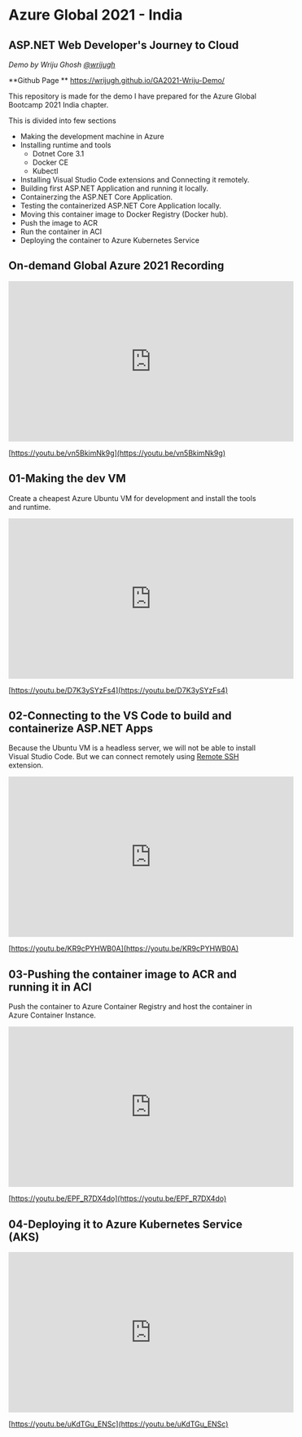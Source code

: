 # Azure Global 2021 - India

## ASP.NET Web Developer's Journey to Cloud 

*Demo by Wriju Ghosh [@wrijugh](https://twitter.com/wrijugh)*

**Github Page ** https://wrijugh.github.io/GA2021-Wriju-Demo/

This repository is made for the demo I have prepared for the Azure Global Bootcamp 2021 India chapter.

This is divided into few sections

- Making the development machine in Azure
- Installing runtime and tools
  - Dotnet Core 3.1
  - Docker CE
  - Kubectl
- Installing Visual Studio Code extensions and Connecting it remotely.
- Building first ASP.NET Application and running it locally.
- Containerzing the ASP.NET Core Application.
- Testing the containerized ASP.NET Core Application locally.
- Moving this container image to Docker Registry (Docker hub).
- Push the image to ACR
- Run the container in ACI
- Deploying the container to Azure Kubernetes Service

## On-demand Global Azure 2021 Recording

<iframe width="560" height="315" src="https://www.youtube.com/embed/vn5BkimNk9g" title="YouTube video player" frameborder="0" allow="accelerometer; autoplay; clipboard-write; encrypted-media; gyroscope; picture-in-picture" allowfullscreen></iframe>

[https://youtu.be/vn5BkimNk9g](https://youtu.be/vn5BkimNk9g)

## 01-Making the dev VM

Create a cheapest Azure Ubuntu VM for development and install the tools and runtime.

<iframe width="560" height="315" src="https://www.youtube.com/embed/D7K3ySYzFs4" title="YouTube video player" frameborder="0" allow="accelerometer; autoplay; clipboard-write; encrypted-media; gyroscope; picture-in-picture" allowfullscreen></iframe>

[https://youtu.be/D7K3ySYzFs4](https://youtu.be/D7K3ySYzFs4)

## 02-Connecting to the VS Code to build and containerize ASP.NET Apps

Because the Ubuntu VM is a headless server, we will not be able to install Visual Studio Code. But we can connect remotely using [Remote SSH](https://code.visualstudio.com/docs/remote/ssh) extension.

<iframe width="560" height="315" src="https://www.youtube.com/embed/KR9cPYHWB0A" title="YouTube video player" frameborder="0" allow="accelerometer; autoplay; clipboard-write; encrypted-media; gyroscope; picture-in-picture" allowfullscreen></iframe>

[https://youtu.be/KR9cPYHWB0A](https://youtu.be/KR9cPYHWB0A)

## 03-Pushing the container image to ACR and running it in ACI

Push the container to Azure Container Registry and host the container in Azure Container Instance.

<iframe width="560" height="315" src="https://www.youtube.com/embed/EPF_R7DX4do" title="YouTube video player" frameborder="0" allow="accelerometer; autoplay; clipboard-write; encrypted-media; gyroscope; picture-in-picture" allowfullscreen></iframe>

[https://youtu.be/EPF_R7DX4do](https://youtu.be/EPF_R7DX4do)

## 04-Deploying it to Azure Kubernetes Service (AKS)

<iframe width="560" height="315" src="https://www.youtube.com/embed/uKdTGu_ENSc" title="YouTube video player" frameborder="0" allow="accelerometer; autoplay; clipboard-write; encrypted-media; gyroscope; picture-in-picture" allowfullscreen></iframe>

[https://youtu.be/uKdTGu_ENSc](https://youtu.be/uKdTGu_ENSc)

